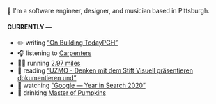 👋 I'm a software engineer, designer, and musician based in Pittsburgh.

#### CURRENTLY —

* ✏️ writing [“On Building TodayPGH”](https://amoscato.com/journal/on-building-todaypgh/)
* 🎧 listening to [Carpenters](https://www.last.fm/music/Carpenters/_/Sleigh+Ride)
* 🏃‍♂️ running [2.97 miles](https://www.strava.com/activities/4393073468)
* 📘 reading [“UZMO - Denken mit dem Stift Visuell präsentieren dokumentieren und”](https://www.goodreads.com/book/show/22713395-uzmo---denken-mit-dem-stift-visuell-pr-sentieren-dokumentieren-und)
* 🍿 watching [“Google — Year in Search 2020”](https://youtu.be/rokGy0huYEA)
* 🍺 drinking [Master of Pumpkins](https://untappd.com/user/namoscato/checkin/954066263)
